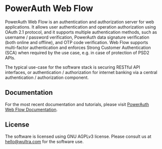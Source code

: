# PowerAuth Web Flow

PowerAuth Web Flow is an authentication and authorization server for web applications. It allows user authentication and operation authorization using OAuth 2.1 protocol, and it supports multiple authentication methods, such as username / password verification, PowerAuth data signature verification (both online and offline), and OTP code verification. Web Flow supports multi-factor authentication and enforces Strong Customer Authentication (SCA) when required by the use case, e.g. in case of protection of PSD2 APIs.

The typical use-case for the software stack is securing RESTful API interfaces, or authentication / authorization for internet banking via a central authentication / authorization component.

## Documentation

For the most recent documentation and tutorials, please visit [PowerAuth Web Flow Documentation](https://developers.wultra.com/docs/develop/powerauth-webflow/).

## License

The software is licensed using GNU AGPLv3 license. Please consult us at hello@wultra.com for the software use.

